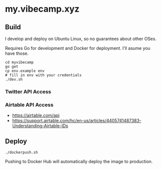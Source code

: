# my.vibecamp.xyz

## Build

I develop and deploy on Ubuntu Linux, so no guarantees about other OSes.

Requires Go for development and Docker for deployment. I'll asume you have those.

```
cd myvibecamp
go get
cp env.example env
# fill in env with your credentials
./dev.sh
```

### Twitter API Access



### Airtable API Access

- https://airtable.com/api
- https://support.airtable.com/hc/en-us/articles/4405741487383-Understanding-Airtable-IDs

## Deploy

```
./dockerpush.sh
```

Pushing to Docker Hub will automatically deploy the image to production.
